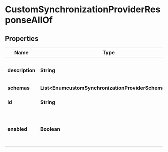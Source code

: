 

# CustomSynchronizationProviderResponseAllOf


## Properties

| Name | Type | Description | Notes |
|------------ | ------------- | ------------- | -------------|
|**description** | **String** | A description for this Synchronization Provider |  [optional] |
|**schemas** | **List&lt;EnumcustomSynchronizationProviderSchemaUrn&gt;** |  |  [optional] |
|**id** | **String** | Name of the Synchronization Provider |  [optional] |
|**enabled** | **Boolean** | Indicates whether the Synchronization Provider is enabled for use. |  [optional] |




